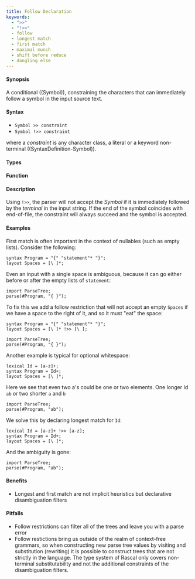 ```yaml
---
title: Follow Declaration
keywords:
  - ">>"
  - "!>>"
  - follow
  - longest match
  - first match
  - maximal munch
  - shift before reduce
  - dangling else
---
```


#### Synopsis

A conditional ((Symbol)), constraining the characters that can immediately follow a symbol in the input source text.

#### Syntax

*  `Symbol >> constraint` 
*  `Symbol !>> constraint`

where a _constraint_ is any character class, a literal or a keyword non-terminal ((SyntaxDefinition-Symbol)).

#### Types

#### Function

#### Description

Using `!>>`, the parser will not accept the _Symbol_ if it is immediately followed by the _terminal_ in the input string. If the end of the symbol coincides with end-of-file, the constraint will always succeed and the symbol is accepted.

#### Examples

First match is often important in the context of nullables (such as empty lists). Consider the following:

```rascal-commands
syntax Program = "{" "statement"* "}";
layout Spaces = [\ ]*;
```

Even an input with a single space is ambiguous, because it can go either before or after the empty lists of `statement`:

```rascal-shell,continue,errors
import ParseTree;
parse(#Program, "{ }");
```

To fix this we add a follow restriction that will not accept an empty `Spaces` if we have a space to the right of it, and so it must "eat" the space:
```rascal-commands
syntax Program = "{" "statement"* "}";
layout Spaces = [\ ]* !>> [\ ];
```

```rascal-shell,continue
import ParseTree;
parse(#Program, "{ }");
```

Another example is typical for optional whitespace:
```rascal-shell,continue
lexical Id = [a-z]+;
syntax Program = Id+;
layout Spaces = [\ ]*;
```

Here we see that even two a's could be one or two elements. One longer Id `ab` or two shorter `a` and `b`
```rascal-shell,continue,errors
import ParseTree;
parse(#Program, "ab");
```

We solve this by declaring longest match for `Id`:
```rascal-shell,continue
lexical Id = [a-z]+ !>> [a-z];
syntax Program = Id+;
layout Spaces = [\ ]*;
```

And the ambiguity is gone:
```rascal-shell,continue
import ParseTree;
parse(#Program, "ab");
```

#### Benefits

* Longest and first match are not implicit heuristics but declarative disambiguation filters

#### Pitfalls

* Follow restrictions can filter all of the trees and leave you with a parse error
* Follow restictions bring us outside of the realm of context-free grammars, so when constructing new parse tree values by visiting and substitution (rewriting) it is possible to construct trees that are not strictly in the language. The type system of Rascal only covers non-terminal substitutability and not the additional constraints of the disambiguation filters. 

